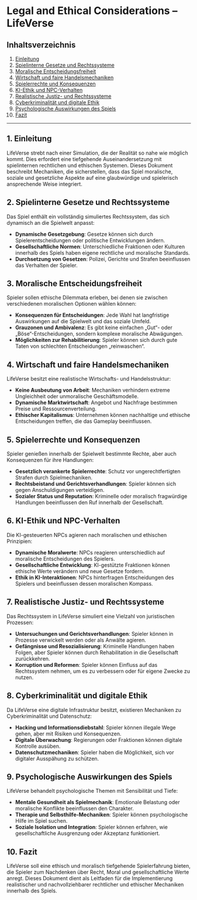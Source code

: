 # Legal and Ethical Considerations – LifeVerse

## Inhaltsverzeichnis
1. [Einleitung](#einleitung)
2. [Spielinterne Gesetze und Rechtssysteme](#spielinterne-gesetze-und-rechtssysteme)
3. [Moralische Entscheidungsfreiheit](#moralische-entscheidungsfreiheit)
4. [Wirtschaft und faire Handelsmechaniken](#wirtschaft-und-faire-handelsmechaniken)
5. [Spielerrechte und Konsequenzen](#spielerrechte-und-konsequenzen)
6. [KI-Ethik und NPC-Verhalten](#ki-ethik-und-npc-verhalten)
7. [Realistische Justiz- und Rechtssysteme](#realistische-justiz-und-rechtssysteme)
8. [Cyberkriminalität und digitale Ethik](#cyberkriminalität-und-digitale-ethik)
9. [Psychologische Auswirkungen des Spiels](#psychologische-auswirkungen-des-spiels)
10. [Fazit](#fazit)

---

## 1. Einleitung

LifeVerse strebt nach einer Simulation, die der Realität so nahe wie möglich kommt. Dies erfordert eine tiefgehende Auseinandersetzung mit spielinternen rechtlichen und ethischen Systemen. Dieses Dokument beschreibt Mechaniken, die sicherstellen, dass das Spiel moralische, soziale und gesetzliche Aspekte auf eine glaubwürdige und spielerisch ansprechende Weise integriert.

## 2. Spielinterne Gesetze und Rechtssysteme

Das Spiel enthält ein vollständig simuliertes Rechtssystem, das sich dynamisch an die Spielwelt anpasst:

- **Dynamische Gesetzgebung**: Gesetze können sich durch Spielerentscheidungen oder politische Entwicklungen ändern.
- **Gesellschaftliche Normen**: Unterschiedliche Fraktionen oder Kulturen innerhalb des Spiels haben eigene rechtliche und moralische Standards.
- **Durchsetzung von Gesetzen**: Polizei, Gerichte und Strafen beeinflussen das Verhalten der Spieler.

## 3. Moralische Entscheidungsfreiheit

Spieler sollen ethische Dilemmata erleben, bei denen sie zwischen verschiedenen moralischen Optionen wählen können:

- **Konsequenzen für Entscheidungen**: Jede Wahl hat langfristige Auswirkungen auf die Spielwelt und das soziale Umfeld.
- **Grauzonen und Ambivalenz**: Es gibt keine einfachen „Gut“- oder „Böse“-Entscheidungen, sondern komplexe moralische Abwägungen.
- **Möglichkeiten zur Rehabilitierung**: Spieler können sich durch gute Taten von schlechten Entscheidungen „reinwaschen“.

## 4. Wirtschaft und faire Handelsmechaniken

LifeVerse besitzt eine realistische Wirtschafts- und Handelsstruktur:

- **Keine Ausbeutung von Arbeit**: Mechaniken verhindern extreme Ungleichheit oder unmoralische Geschäftsmodelle.
- **Dynamische Marktwirtschaft**: Angebot und Nachfrage bestimmen Preise und Ressourcenverteilung.
- **Ethischer Kapitalismus**: Unternehmen können nachhaltige und ethische Entscheidungen treffen, die das Gameplay beeinflussen.

## 5. Spielerrechte und Konsequenzen

Spieler genießen innerhalb der Spielwelt bestimmte Rechte, aber auch Konsequenzen für ihre Handlungen:

- **Gesetzlich verankerte Spielerrechte**: Schutz vor ungerechtfertigten Strafen durch Spielmechaniken.
- **Rechtsbeistand und Gerichtsverhandlungen**: Spieler können sich gegen Anschuldigungen verteidigen.
- **Sozialer Status und Reputation**: Kriminelle oder moralisch fragwürdige Handlungen beeinflussen den Ruf innerhalb der Gesellschaft.

## 6. KI-Ethik und NPC-Verhalten

Die KI-gesteuerten NPCs agieren nach moralischen und ethischen Prinzipien:

- **Dynamische Moralwerte**: NPCs reagieren unterschiedlich auf moralische Entscheidungen des Spielers.
- **Gesellschaftliche Entwicklung**: KI-gestützte Fraktionen können ethische Werte verändern und neue Gesetze fordern.
- **Ethik in KI-Interaktionen**: NPCs hinterfragen Entscheidungen des Spielers und beeinflussen dessen moralischen Kompass.

## 7. Realistische Justiz- und Rechtssysteme

Das Rechtssystem in LifeVerse simuliert eine Vielzahl von juristischen Prozessen:

- **Untersuchungen und Gerichtsverhandlungen**: Spieler können in Prozesse verwickelt werden oder als Anwälte agieren.
- **Gefängnisse und Resozialisierung**: Kriminelle Handlungen haben Folgen, aber Spieler können durch Rehabilitation in die Gesellschaft zurückkehren.
- **Korruption und Reformen**: Spieler können Einfluss auf das Rechtssystem nehmen, um es zu verbessern oder für eigene Zwecke zu nutzen.

## 8. Cyberkriminalität und digitale Ethik

Da LifeVerse eine digitale Infrastruktur besitzt, existieren Mechaniken zu Cyberkriminalität und Datenschutz:

- **Hacking und Informationsdiebstahl**: Spieler können illegale Wege gehen, aber mit Risiken und Konsequenzen.
- **Digitale Überwachung**: Regierungen oder Fraktionen können digitale Kontrolle ausüben.
- **Datenschutzmechaniken**: Spieler haben die Möglichkeit, sich vor digitaler Ausspähung zu schützen.

## 9. Psychologische Auswirkungen des Spiels

LifeVerse behandelt psychologische Themen mit Sensibilität und Tiefe:

- **Mentale Gesundheit als Spielmechanik**: Emotionale Belastung oder moralische Konflikte beeinflussen den Charakter.
- **Therapie und Selbsthilfe-Mechaniken**: Spieler können psychologische Hilfe im Spiel suchen.
- **Soziale Isolation und Integration**: Spieler können erfahren, wie gesellschaftliche Ausgrenzung oder Akzeptanz funktioniert.

## 10. Fazit

LifeVerse soll eine ethisch und moralisch tiefgehende Spielerfahrung bieten, die Spieler zum Nachdenken über Recht, Moral und gesellschaftliche Werte anregt. Dieses Dokument dient als Leitfaden für die Implementierung realistischer und nachvollziehbarer rechtlicher und ethischer Mechaniken innerhalb des Spiels.